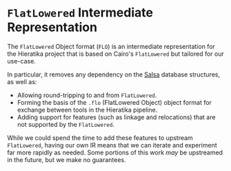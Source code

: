 # `FlatLowered` Intermediate Representation

The `FlatLowered` Object format (`FLO`) is an intermediate representation for the Hieratika project
that is based on Cairo's `FlatLowered` but tailored for our use-case.

In particular, it removes any dependency on the [Salsa](https://github.com/salsa-rs/salsa) database
structures, as well as:

- Allowing round-tripping to and from `FlatLowered`.
- Forming the basis of the `.flo` (FlatLowered Object) object format for exchange between tools in
  the Hieratika pipeline.
- Adding support for features (such as linkage and relocations) that are not supported by the
  `FlatLowered`.

While we could spend the time to add these features to upstream `FlatLowered`, having our own IR
means that we can iterate and experiment far more rapidly as needed. Some portions of this work
_may_ be upstreamed in the future, but we make no guarantees.
